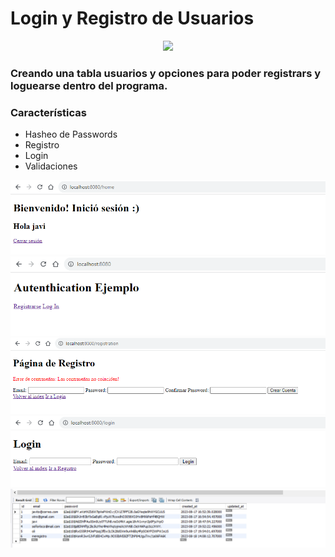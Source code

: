 # Login y Registro de Usuarios
<p align="center">
<img src="https://cutecdn.codingdojo.com/svg_images/logos/coding_dojo_blue.svg" width="500">
</p>


### Creando una tabla usuarios y opciones para poder registrars y loguearse dentro del programa.

### Características

- Hasheo de Passwords
- Registro
- Login
- Validaciones


<div align="center">
  <img src="capturas/cap4.PNG" >
  <img src="capturas/cap1.PNG" >
  <img src="capturas/cap2.PNG" >
  <img src="capturas/cap3.PNG" >
<img src="capturas/cap5.PNG" >
</div>

